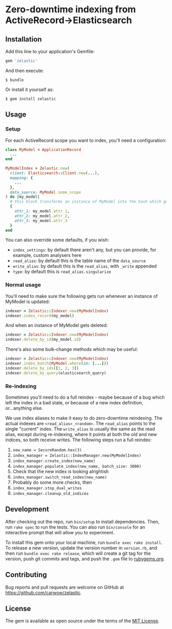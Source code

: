 # Zero-downtime indexing from ActiveRecord->Elasticsearch

## Installation

Add this line to your application's Gemfile:

```ruby
gem 'zelastic'
```

And then execute:

    $ bundle

Or install it yourself as:

    $ gem install zelastic

## Usage
### Setup

For each ActiveRecord scope you want to index, you'll need a configuration:
```ruby
class MyModel < ApplicationRecord
  ...
end

MyModelIndex = Zelastic.new(
  client: Elasticsearch::Client.new(...),
  mapping: {
    ...
  },
  data_source: MyModel.some_scope
) do |my_model|
  # this block transforms an instance of MyModel into the hash which goes into Elasticsearch
  {
    attr_1: my_model.attr_1,
    attr_2: my_model.attr_2,
    attr_3: my_model.attr_3
  }
end
```

You can also override some defaults, if you wish:
- `index_settings`: by default there aren't any, but you can provide, for example, custom analysers
  here
- `read_alias`: by default this is the table name of the `data_source`
- `write_alias`: by default this is the `read_alias`, with `_write` appended
- `type`: by default this is `read_alias.singularize`

### Normal usage

You'll need to make sure the following gets run whenever an instance of MyModel is updated:

```ruby
indexer = Zelastic::Indexer.new(MyModelIndex)
indexer.index_record(my_model)
```

And when an instance of MyModel gets deleted:
```ruby
indexer = Zelastic::Indexer.new(MyModelIndex)
indexer.delete_by_id(my_model.id)
```

There's also some bulk-change methods which may be useful:
```ruby
indexer = Zelastic::Indexer.new(MyModelIndex)
indexer.index_batch(MyModel.where(id: [...]))
indexer.delete_by_ids([1, 2, 3])
indexer.delete_by_query(elasticsearch_query)
```

### Re-indexing

Sometimes you'll need to do a full reindex - maybe because of a bug which left the index in a bad
state, or because of a new index definition, or...anything else.

We use index aliases to make it easy to do zero-downtime reindexing. The actual indexes are
`<read_alias>_<random>`. The `read_alias` points to the single "current" index.
The `write_alias` is usually the same as the read alias, except during re-indexing, where it
points at both the old and new indices, so both receive writes. The following steps run a
full reindex:

1. `new_name = SecureRandom.hex(3)`
2. `index_manager = Zelastic::IndexManager.new(MyModelIndex)`
2. `index_manager.create_index(new_name)`
3. `index_manager.populate_index(new_name, batch_size: 3000)`
4. Check that the new index is looking alrightish
5. `index_manager.switch_read_index(new_name)`
6. Probably do some more checks, then
7. `index_manager.stop_dual_writes`
8. `index_manager.cleanup_old_indices`

## Development

After checking out the repo, run `bin/setup` to install dependencies. Then, run `rake spec` to run the tests. You can also run `bin/console` for an interactive prompt that will allow you to experiment.

To install this gem onto your local machine, run `bundle exec rake install`. To release a new version, update the version number in `version.rb`, and then run `bundle exec rake release`, which will create a git tag for the version, push git commits and tags, and push the `.gem` file to [rubygems.org](https://rubygems.org).

## Contributing

Bug reports and pull requests are welcome on GitHub at https://github.com/carwow/zelastic.

## License

The gem is available as open source under the terms of the [MIT License](https://opensource.org/licenses/MIT).
